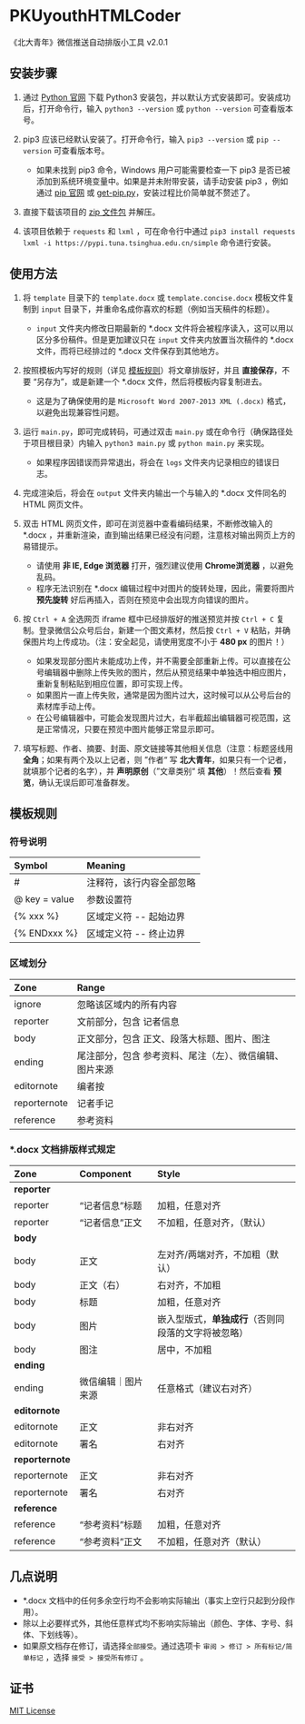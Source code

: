 PKUyouthHTMLCoder
=================
《北大青年》微信推送自动排版小工具 v2.0.1


安装步骤
----------
1. 通过 [Python 官网](https://www.python.org/downloads/) 下载 Python3 安装包，并以默认方式安装即可。安装成功后，打开命令行，输入 `python3 --version` 或 `python --version` 可查看版本号。

2. pip3 应该已经默认安装了。打开命令行，输入 `pip3 --version` 或 `pip --version` 可查看版本号。

    - 如果未找到 pip3 命令，Windows 用户可能需要检查一下 pip3 是否已被添加到系统环境变量中。如果是并未附带安装，请手动安装 pip3 ，例如通过 [pip 官网](https://pip.pypa.io/en/stable/reference/pip_install/) 或 [get-pip.py](https://bootstrap.pypa.io/get-pip.py)，安装过程比价简单就不赘述了。

3. 直接下载该项目的 [zip 文件包](https://github.com/zhongxinghong/PKUyouthHTMLCoder/archive/master.zip) 并解压。

4. 该项目依赖于 `requests` 和 `lxml` ，可在命令行中通过 `pip3 install requests lxml -i https://pypi.tuna.tsinghua.edu.cn/simple` 命令进行安装。


使用方法
----------
1. 将 `template` 目录下的 `template.docx` 或 `template.concise.docx` 模板文件复制到 `input` 目录下，并重命名成你喜欢的标题（例如当天稿件的标题）。

    - `input` 文件夹内修改日期最新的 \*.docx 文件将会被程序读入，这可以用以区分多份稿件。但是更加建议只在 `input` 文件夹内放置当次稿件的 \*.docx 文件，而将已经排过的 \*.docx 文件保存到其他地方。

1. 按照模板内写好的规则（详见 [模板规则](#模板规则)）将文章排版好，并且 **直接保存**，不要 “另存为”，或是新建一个 \*.docx 文件，然后将模板内容复制进去。

    - 这是为了确保使用的是 `Microsoft Word 2007-2013 XML (.docx)` 格式，以避免出现兼容性问题。

3. 运行 `main.py`，即可完成转码，可通过双击 `main.py` 或在命令行（确保路径处于项目根目录）内输入 `python3 main.py` 或 `python main.py` 来实现。

    - 如果程序因错误而异常退出，将会在 `logs` 文件夹内记录相应的错误日志。

4. 完成渲染后，将会在 `output` 文件夹内输出一个与输入的 \*.docx 文件同名的 HTML 网页文件。

5. 双击 HTML 网页文件，即可在浏览器中查看编码结果，不断修改输入的 \*.docx ，并重新渲染，直到输出结果已经没有问题，注意核对输出网页上方的易错提示。

    - 请使用 **非 IE, Edge 浏览器** 打开，强烈建议使用 **Chrome浏览器** ，以避免乱码。
    -  程序无法识别在 \*.docx 编辑过程中对图片的旋转处理，因此，需要将图片 **预先旋转** 好后再插入，否则在预览中会出现方向错误的图片。

6. 按 `Ctrl + A` 全选网页 iframe 框中已经排版好的推送预览并按 `Ctrl + C` 复制。登录微信公众号后台，新建一个图文素材，然后按 `Ctrl + V` 粘贴，并确保图片均上传成功。（注：安全起见，请使用宽度不小于 **480 px** 的图片！）

    - 如果发现部分图片未能成功上传，并不需要全部重新上传。可以直接在公号编辑器中删除上传失败的图片，然后从预览结果中单独选中相应图片，重新复制粘贴到相应位置，即可实现上传。
    - 如果图片一直上传失败，通常是因为图片过大，这时候可以从公号后台的素材库手动上传。
    - 在公号编辑器中，可能会发现图片过大，右半截超出编辑器可视范围，这是正常情况，只要在预览中图片能够正常显示即可。

7. 填写标题、作者、摘要、封面、原文链接等其他相关信息（注意：标题竖线用 **全角**；如果有两个及以上记者，则 ”作者“ 写 **北大青年**，如果只有一个记者，就填那个记者的名字），并 **声明原创**（”文章类别“ 填 **其他**）！然后查看 **预览**，确认无误后即可准备群发。


模板规则
-----------

### 符号说明

| Symbol        | Meaning |
| :------------ | :------ |
| #             | 注释符，该行内容全部忽略 |
| @ key = value | 参数设置符 |
| {% xxx %}     | 区域定义符 -- 起始边界 |
| {% ENDxxx %}  | 区域定义符 -- 终止边界 |

### 区域划分

| Zone         | Range |
| :----------- | :---- |
| ignore       | 忽略该区域内的所有内容 |
| reporter     | 文前部分，包含 记者信息 |
| body         | 正文部分，包含 正文、段落大标题、图片、图注 |
| ending       | 尾注部分，包含 参考资料、尾注（左）、微信编辑、图片来源 |
| editornote   | 编者按 |
| reporternote | 记者手记 |
| reference    | 参考资料 |

### \*.docx 文档排版样式规定

| Zone             | Component | Style |
| :--------------- | :-------- | :---- |
| **reporter**     | | |
| reporter         | “记者信息”标题 | 加粗，任意对齐 |
| reporter         | “记者信息”正文 | 不加粗，任意对齐，（默认） |
| **body**         | | |
| body             | 正文 | 左对齐/两端对齐，不加粗（默认） |
| body             | 正文（右） | 右对齐，不加粗 |
| body             | 标题 | 加粗，任意对齐 |
| body             | 图片 | 嵌入型版式，**单独成行**（否则同段落的文字将被忽略） |
| body             | 图注 | 居中，不加粗 |
| **ending**       | | |
| ending           | 微信编辑｜图片来源 | 任意格式（建议右对齐） |
| **editornote**   | | |
| editornote       | 正文 | 非右对齐 |
| editornote       | 署名 | 右对齐 |
| **reporternote** | | |
| reporternote     | 正文 | 非右对齐 |
| reporternote     | 署名 | 右对齐 |
| **reference**    | | |
| reference        | “参考资料”标题 | 加粗，任意对齐 |
| reference        | “参考资料”正文 | 不加粗，任意对齐（默认） |


几点说明
----------
- \*.docx 文档中的任何多余空行均不会影响实际输出（事实上空行只起到分段作用）。
- 除以上必要样式外，其他任意样式均不影响实际输出（颜色、字体、字号、斜体、下划线等）。
- 如果原文档存在修订，请选择`全部接受`。通过选项卡 `审阅 > 修订 > 所有标记/简单标记` ，选择 `接受 > 接受所有修订` 。


证书
---------
[MIT License](https://github.com/zhongxinghong/PKUyouthHTMLCoder/blob/master/LICENSE)
